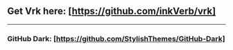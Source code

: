 ## Get Vrk here: [https://github.com/inkVerb/vrk]
___
### GitHub Dark: [https://github.com/StylishThemes/GitHub-Dark]
